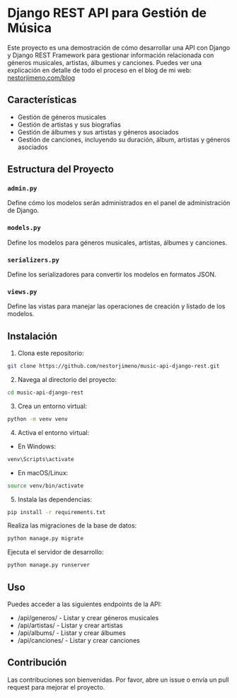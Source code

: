 # Django REST API para Gestión de Música

Este proyecto es una demostración de cómo desarrollar una API con Django y Django REST Framework para gestionar información relacionada con géneros musicales, artistas, álbumes y canciones. Puedes ver una explicación en detalle de todo el proceso en el blog de mi web: [nestorjimeno.com/blog](https://nestorjimeno.com/blog/creacion-de-apis-con-django-rest-framework/)

## Características

- Gestión de géneros musicales
- Gestión de artistas y sus biografías
- Gestión de álbumes y sus artistas y géneros asociados
- Gestión de canciones, incluyendo su duración, álbum, artistas y géneros asociados

## Estructura del Proyecto

### `admin.py`

Define cómo los modelos serán administrados en el panel de administración de Django.

### `models.py`

Define los modelos para géneros musicales, artistas, álbumes y canciones.

### `serializers.py`

Define los serializadores para convertir los modelos en formatos JSON.

### `views.py`

Define las vistas para manejar las operaciones de creación y listado de los modelos.

## Instalación

1. Clona este repositorio:

```bash
git clone https://github.com/nestorjimeno/music-api-django-rest.git
```

2. Navega al directorio del proyecto:

```bash
cd music-api-django-rest
```

3. Crea un entorno virtual:

```bash
python -m venv venv
```

4. Activa el entorno virtual:

- En Windows:

```bash
venv\Scripts\activate
```

- En macOS/Linux:

```bash
source venv/bin/activate
```

5. Instala las dependencias:

```bash
pip install -r requirements.txt
```

Realiza las migraciones de la base de datos:

```bash
python manage.py migrate
```

Ejecuta el servidor de desarrollo:

```bash
python manage.py runserver
```

## Uso

Puedes acceder a las siguientes endpoints de la API:

- /api/generos/ - Listar y crear géneros musicales
- /api/artistas/ - Listar y crear artistas
- /api/albums/ - Listar y crear álbumes
- /api/canciones/ - Listar y crear canciones

## Contribución

Las contribuciones son bienvenidas. Por favor, abre un issue o envía un pull request para mejorar el proyecto.
